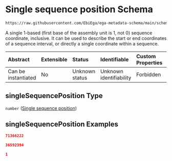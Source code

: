 # Single sequence position Schema

```txt
https://raw.githubusercontent.com/EbiEga/ega-metadata-schema/main/schemas/EGA.common-definitions.json#/definitions/singleSequencePosition
```

A single 1-based (first base of the assembly unit is 1, not 0) sequence coordinate, inclusive. It can be used to describe the start or end coordinates of a sequence interval, or directly a single coordinate within a sequence.

| Abstract            | Extensible | Status         | Identifiable            | Custom Properties | Additional Properties | Access Restrictions | Defined In                                                                                           |
| :------------------ | :--------- | :------------- | :---------------------- | :---------------- | :-------------------- | :------------------ | :--------------------------------------------------------------------------------------------------- |
| Can be instantiated | No         | Unknown status | Unknown identifiability | Forbidden         | Allowed               | none                | [EGA.common-definitions.json\*](../../../schemas/EGA.common-definitions.json "open original schema") |

## singleSequencePosition Type

`number` ([Single sequence position](ega-4-definitions-single-sequence-position.md))

## singleSequencePosition Examples

```json
71366222
```

```json
36592394
```

```json
1
```
